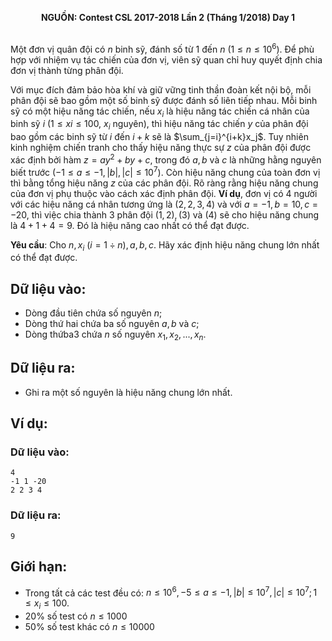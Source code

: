 **<center>NGUỒN: Contest CSL 2017-2018 Lần 2 (Tháng 1/2018) Day 1</center>**
<br>

Một đơn vị quân đội có $n$ binh sỹ, đánh số từ $1$ đến $n$ $(1 ≤ n ≤ 10^6)$. Để phù hợp với nhiệm vụ tác chiến của đơn vị, viên sỹ quan chỉ huy quyết định chia đơn vị thành từng phân đội.

Với mục đích đảm bảo hòa khí và giữ vững tinh thần đoàn kết nội bộ, mỗi phân đội sẽ bao gồm một số binh sỹ được đánh số liên tiếp nhau. Mỗi binh sỹ có một hiệu năng tác chiến, nếu $x_i$ là hiệu năng tác chiến cá nhân của binh sỹ $i$ $(1 ≤ xi ≤ 100$, $x_i$ nguyên), thì hiệu năng  tác chiến $y$ của phân đội bao gồm các binh sỹ từ $i$ đến $i+k$ sẽ là $\sum_{j=i}^{i+k}x_j$. Tuy nhiên kinh nghiệm chiến tranh cho thấy hiệu năng thực sự $z$ của 
phân đội được xác định bởi hàm $z =ay^2+by+c$, trong đó $a, b$ và $c$ là những hằng nguyên biết trước $(-1 ≤ a ≤ -1, |b|, |c| ≤ 10^7)$. Còn hiệu năng chung của toàn đơn vị thì bằng tổng hiệu năng $z$ của các phân đội. Rõ ràng rằng hiệu năng chung của đơn vị phụ thuộc vào cách xác định phân đội. **Ví dụ**, đơn vị có $4$ người với các hiệu năng cá nhân tương ứng là $(2, 2, 3, 4)$ và 
với $a = -1, b = 10, c = -20$, thì việc chia thành $3$ phân đội $(1, 2), (3)$ và $(4)$ sẽ cho hiệu năng chung là $4 + 1 + 4 = 9$. Đó là hiệu năng cao nhất có thể đạt được.

**Yêu cầu**: Cho $n, x_i\ ( i = 1 ÷ n), a, b, c$. Hãy xác định hiệu năng chung lớn nhất có thể đạt được. 

## Dữ liệu vào:
- Dòng đầu tiên chứa số nguyên $n$;
- Dòng thứ hai chứa ba số nguyên $a, b$ và $c$; 
- Dòng thứba3 chứa $n$ số nguyên $x_1, x_2, . . ., x_n$. 

## Dữ liệu ra:
- Ghi ra một số nguyên là hiệu năng chung lớn nhất.

## Ví dụ:
### Dữ liệu vào:
```
4 
-1 1 -20 
2 2 3 4
```
### Dữ liệu ra:
```
9
```

## Giới hạn:
- Trong tất cả các test đều có: $n ≤ 10^6, −5 ≤ a ≤ −1, |b| ≤ 10^7, |c|≤ 10^7; 1 ≤ x_i ≤ 100$. 
- $20\%$ số test có $n ≤ 1000$ 
- $50\%$ số test khác có $n ≤ 10000$